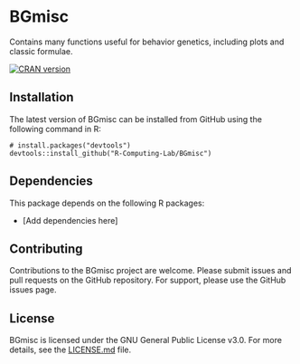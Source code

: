 # BGmisc
 Contains many functions useful for behavior genetics, including plots and classic formulae.

<!-- badges: start -->
[![CRAN
version](https://www.r-pkg.org/badges/version/BGmisc)](https://cran.r-project.org/package=BGmisc)
<!-- badges: end -->

## Installation
The latest version of BGmisc can be installed from GitHub using the following command in R:
```
# install.packages("devtools")
devtools::install_github("R-Computing-Lab/BGmisc")
```

## Dependencies
This package depends on the following R packages:
- [Add dependencies here]


## Contributing
Contributions to the BGmisc project are welcome. Please submit issues and pull requests on the GitHub repository. For support, please use the GitHub issues page.

## License
BGmisc is licensed under the GNU General Public License v3.0. For more details, see the [LICENSE.md](https://github.com/R-Computing-Lab/BGmisc/blob/main/LICENSE.md) file.
